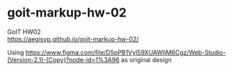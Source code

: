 # goit-markup-hw-02
GoIT HW02
<br>
https://aegisvp.github.io/goit-markup-hw-02/

Using
https://www.figma.com/file/D5pPB1Vyl59XUAWIjM6Cgz/Web-Studio-(Version-2.1)-(Copy)?node-id=1%3A96
as original design